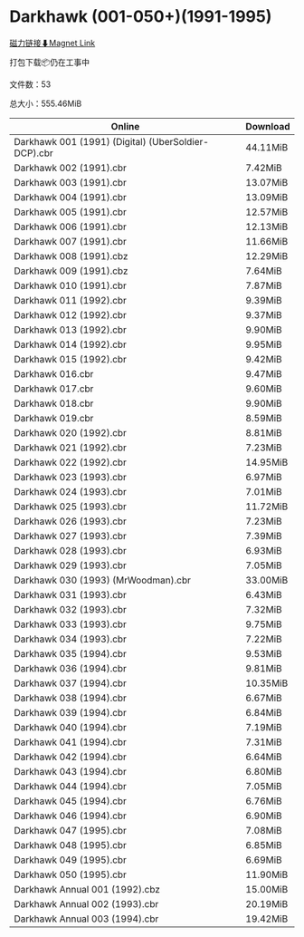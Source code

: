 # Darkhawk (001-050+)(1991-1995)

[磁力链接⬇Magnet Link](magnet:?xt=urn:btih:8e489d6273770c692972ba523f0fdecccc3b68d5&dn=Darkhawk%20%28001-050%2B%29%281991-1995%29)

打包下载📦仍在工事中

文件数：53

总大小：555.46MiB

Online | Download
--- | ---
Darkhawk 001 (1991) (Digital) (UberSoldier-DCP).cbr | 44.11MiB
Darkhawk 002 (1991).cbr | 7.42MiB
Darkhawk 003 (1991).cbr | 13.07MiB
Darkhawk 004 (1991).cbr | 13.09MiB
Darkhawk 005 (1991).cbr | 12.57MiB
Darkhawk 006 (1991).cbr | 12.13MiB
Darkhawk 007 (1991).cbr | 11.66MiB
Darkhawk 008 (1991).cbz | 12.29MiB
Darkhawk 009 (1991).cbz | 7.64MiB
Darkhawk 010 (1991).cbr | 7.87MiB
Darkhawk 011 (1992).cbr | 9.39MiB
Darkhawk 012 (1992).cbr | 9.37MiB
Darkhawk 013 (1992).cbr | 9.90MiB
Darkhawk 014 (1992).cbr | 9.95MiB
Darkhawk 015 (1992).cbr | 9.42MiB
Darkhawk 016.cbr | 9.47MiB
Darkhawk 017.cbr | 9.60MiB
Darkhawk 018.cbr | 9.90MiB
Darkhawk 019.cbr | 8.59MiB
Darkhawk 020 (1992).cbr | 8.81MiB
Darkhawk 021 (1992).cbr | 7.23MiB
Darkhawk 022 (1992).cbr | 14.95MiB
Darkhawk 023 (1993).cbr | 6.97MiB
Darkhawk 024 (1993).cbr | 7.01MiB
Darkhawk 025 (1993).cbr | 11.72MiB
Darkhawk 026 (1993).cbr | 7.23MiB
Darkhawk 027 (1993).cbr | 7.39MiB
Darkhawk 028 (1993).cbr | 6.93MiB
Darkhawk 029 (1993).cbr | 7.05MiB
Darkhawk 030 (1993) (MrWoodman).cbr | 33.00MiB
Darkhawk 031 (1993).cbr | 6.43MiB
Darkhawk 032 (1993).cbr | 7.32MiB
Darkhawk 033 (1993).cbr | 9.75MiB
Darkhawk 034 (1993).cbr | 7.22MiB
Darkhawk 035 (1994).cbr | 9.53MiB
Darkhawk 036 (1994).cbr | 9.81MiB
Darkhawk 037 (1994).cbr | 10.35MiB
Darkhawk 038 (1994).cbr | 6.67MiB
Darkhawk 039 (1994).cbr | 6.84MiB
Darkhawk 040 (1994).cbr | 7.19MiB
Darkhawk 041 (1994).cbr | 7.31MiB
Darkhawk 042 (1994).cbr | 6.64MiB
Darkhawk 043 (1994).cbr | 6.80MiB
Darkhawk 044 (1994).cbr | 7.05MiB
Darkhawk 045 (1994).cbr | 6.76MiB
Darkhawk 046 (1994).cbr | 6.90MiB
Darkhawk 047 (1995).cbr | 7.08MiB
Darkhawk 048 (1995).cbr | 6.85MiB
Darkhawk 049 (1995).cbr | 6.69MiB
Darkhawk 050 (1995).cbr | 11.90MiB
Darkhawk Annual 001 (1992).cbz | 15.00MiB
Darkhawk Annual 002 (1993).cbr | 20.19MiB
Darkhawk Annual 003 (1994).cbr | 19.42MiB